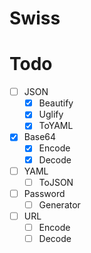 # Swiss 

# Todo
- [ ] JSON
  - [x] Beautify
  - [x] Uglify
  - [x] ToYAML
- [x] Base64 
  - [x] Encode
  - [x] Decode
- [ ] YAML
  - [ ] ToJSON
- [ ] Password
  - [ ] Generator
- [ ] URL
  - [ ] Encode
  - [ ] Decode
